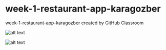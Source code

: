 # week-1-restaurant-app-karagozber
week-1-restaurant-app-karagozber created by GitHub Classroom

![alt text](https://github.com/react-native-bootcamp/week-1-restaurant-app-karagozber/blob/master/src/assets/Screenshot-3.png?raw=true)

![alt text](https://github.com/react-native-bootcamp/week-1-restaurant-app-karagozber/blob/master/src/assets/Screenshot-4.png?raw=true)
